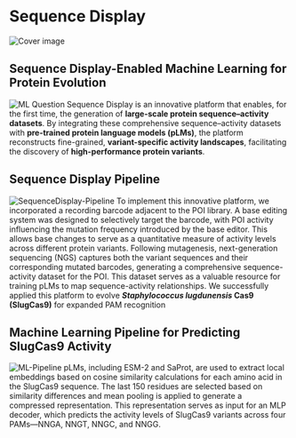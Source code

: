 # Sequence Display
![Cover image](https://github.com/user-attachments/assets/3887f70b-594d-4ca5-9e04-aab3cb8be8c3)
## Sequence Display-Enabled Machine Learning for Protein Evolution
![ML Question](https://github.com/user-attachments/assets/4ec8c13e-1a08-44b0-931e-06f9b0ebe8d7)
Sequence Display is an innovative platform that enables, for the first time, the generation of **large-scale protein sequence–activity datasets**. By integrating these comprehensive sequence–activity datasets with **pre-trained protein language models (pLMs)**, the platform reconstructs fine-grained, **variant-specific activity landscapes**, facilitating the discovery of **high-performance protein variants**.
## Sequence Display Pipeline
![SequenceDisplay-Pipeline](https://github.com/user-attachments/assets/1ef50083-38c4-4828-b6f6-335595bcbb69)
To implement this innovative platform, we incorporated a recording barcode adjacent to the POI library. A base editing system was designed to selectively target the barcode, with POI activity influencing the mutation frequency introduced by the base editor. This allows base changes to serve as a quantitative measure of activity levels across different protein variants. Following mutagenesis, next-generation sequencing (NGS) captures both the variant sequences and their corresponding mutated barcodes, generating a comprehensive sequence-activity dataset for the POI. This dataset serves as a valuable resource for training pLMs to map sequence-activity relationships. We successfully applied this platform to evolve **_Staphylococcus lugdunensis_ Cas9 (SlugCas9)** for expanded PAM recognition
## Machine Learning Pipeline for Predicting SlugCas9 Activity
![ML-Pipeline](https://github.com/user-attachments/assets/39c28105-3d77-4d0d-b0ec-660fba3b462b)
pLMs, including ESM-2 and SaProt, are used to extract local embeddings based on cosine similarity calculations for each amino acid in the SlugCas9 sequence. The last 150 residues are selected based on similarity differences and mean pooling is applied to generate a compressed representation. This representation serves as input for an MLP decoder, which predicts the activity levels of SlugCas9 variants across four PAMs—NNGA, NNGT, NNGC, and NNGG.

